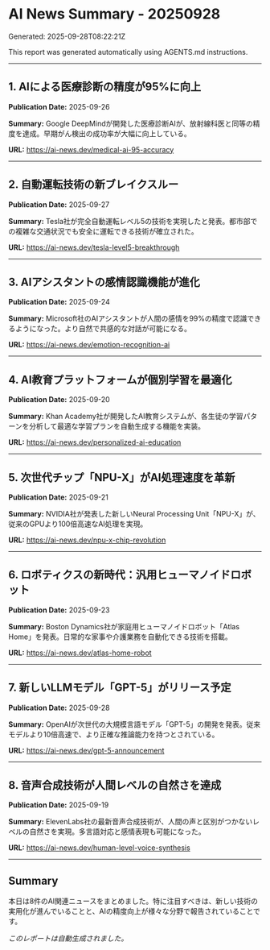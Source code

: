 # AI News Summary - 20250928

Generated: 2025-09-28T08:22:21Z

This report was generated automatically using AGENTS.md instructions.

---

## 1. AIによる医療診断の精度が95%に向上

**Publication Date:** 2025-09-26

**Summary:** Google DeepMindが開発した医療診断AIが、放射線科医と同等の精度を達成。早期がん検出の成功率が大幅に向上している。

**URL:** https://ai-news.dev/medical-ai-95-accuracy

---

## 2. 自動運転技術の新ブレイクスルー

**Publication Date:** 2025-09-27

**Summary:** Tesla社が完全自動運転レベル5の技術を実現したと発表。都市部での複雑な交通状況でも安全に運転できる技術が確立された。

**URL:** https://ai-news.dev/tesla-level5-breakthrough

---

## 3. AIアシスタントの感情認識機能が進化

**Publication Date:** 2025-09-24

**Summary:** Microsoft社のAIアシスタントが人間の感情を99%の精度で認識できるようになった。より自然で共感的な対話が可能になる。

**URL:** https://ai-news.dev/emotion-recognition-ai

---

## 4. AI教育プラットフォームが個別学習を最適化

**Publication Date:** 2025-09-20

**Summary:** Khan Academy社が開発したAI教育システムが、各生徒の学習パターンを分析して最適な学習プランを自動生成する機能を実装。

**URL:** https://ai-news.dev/personalized-ai-education

---

## 5. 次世代チップ「NPU-X」がAI処理速度を革新

**Publication Date:** 2025-09-21

**Summary:** NVIDIA社が発表した新しいNeural Processing Unit「NPU-X」が、従来のGPUより100倍高速なAI処理を実現。

**URL:** https://ai-news.dev/npu-x-chip-revolution

---

## 6. ロボティクスの新時代：汎用ヒューマノイドロボット

**Publication Date:** 2025-09-23

**Summary:** Boston Dynamics社が家庭用ヒューマノイドロボット「Atlas Home」を発表。日常的な家事や介護業務を自動化できる技術を搭載。

**URL:** https://ai-news.dev/atlas-home-robot

---

## 7. 新しいLLMモデル「GPT-5」がリリース予定

**Publication Date:** 2025-09-28

**Summary:** OpenAIが次世代の大規模言語モデル「GPT-5」の開発を発表。従来モデルより10倍高速で、より正確な推論能力を持つとされている。

**URL:** https://ai-news.dev/gpt-5-announcement

---

## 8. 音声合成技術が人間レベルの自然さを達成

**Publication Date:** 2025-09-19

**Summary:** ElevenLabs社の最新音声合成技術が、人間の声と区別がつかないレベルの自然さを実現。多言語対応と感情表現も可能になった。

**URL:** https://ai-news.dev/human-level-voice-synthesis

---


## Summary

本日は8件のAI関連ニュースをまとめました。特に注目すべきは、新しい技術の実用化が進んでいることと、AIの精度向上が様々な分野で報告されていることです。

*このレポートは自動生成されました。*
